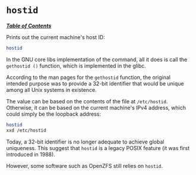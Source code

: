 # `hostid`

[***Table of Contents***](/README.md)

Prints out the current machine's host ID:

```bash
hostid
```

In the GNU core libs implementation of the command, all it does is call the
`gethostid ()` function, which is implemented in the glibc.

According to the man pages for the `gethostid` function, the original intended
purpose was to provide a 32-bit identifier that would be unique among all Unix
systems in existence.

The value can be based on the contents of the file at `/etc/hostid`. Otherwise,
it can be based on the current machine's IPv4 address, which could simply be
the loopback address:

```bash
hostid 
xxd /etc/hostid
```

Today, a 32-bit identifier is no longer adequate to achieve global uniqueness.
This suggest that `hostid` is a legacy POSIX feature (it was first introduced
in 1988).

However, some software such as OpenZFS still relies on `hostid`.
